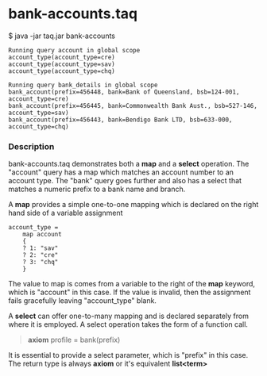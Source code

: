 # bank-accounts.taq

$ java -jar taq.jar bank-accounts

    Running query account in global scope 
    account_type(account_type=cre)
    account_type(account_type=sav)
    account_type(account_type=chq)
    
    Running query bank_details in global scope 
    bank_account(prefix=456448, bank=Bank of Queensland, bsb=124-001, account_type=cre)
    bank_account(prefix=456445, bank=Commonwealth Bank Aust., bsb=527-146, account_type=sav)
    bank_account(prefix=456443, bank=Bendigo Bank LTD, bsb=633-000, account_type=chq)

### Description

bank-accounts.taq demonstrates both a **map** and a **select** operation. The "account" 
query has a map which matches an account number to an account type. The "bank" query
goes further and also has a select that matches a numeric prefix to a bank name and branch.

A **map** provides a simple one-to-one mapping which is declared on the right hand side of 
a variable assignment


    account_type = 
        map account 
        {
        ? 1: "sav"
        ? 2: "cre"
        ? 3: "chq"
        }

The value to map is comes from a variable to the right of the **map** keyword, which 
is "account" in this case. If the value is invalid, then the assignment fails gracefully
leaving "account_type" blank.

A **select** can offer one-to-many mapping and is declared separately from where it is 
employed. A select operation takes the form of a function call. 

> **axiom** profile = bank(prefix) 

It is essential to provide a select parameter, which is "prefix" in this case. The 
return type is always **axiom** or it's equivalent **list\<term\>**
